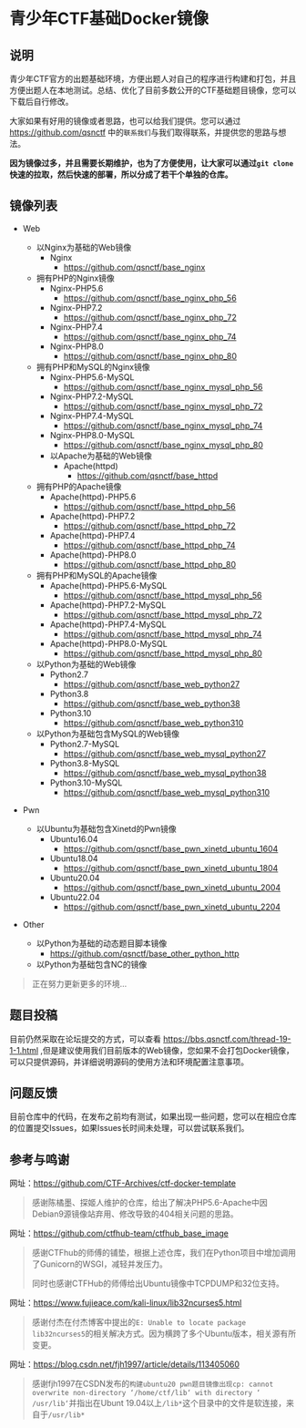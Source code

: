 # 青少年CTF基础Docker镜像
## 说明
青少年CTF官方的出题基础环境，方便出题人对自己的程序进行构建和打包，并且方便出题人在本地测试。总结、优化了目前多数公开的CTF基础题目镜像，您可以下载后自行修改。

大家如果有好用的镜像或者思路，也可以给我们提供。您可以通过 https://github.com/qsnctf 中的`联系我们`与我们取得联系，并提供您的思路与想法。

**因为镜像过多，并且需要长期维护，也为了方便使用，让大家可以通过`git clone`快速的拉取，然后快速的部署，所以分成了若干个单独的仓库。**

## 镜像列表
- Web
  - 以Nginx为基础的Web镜像
    - Nginx
      - https://github.com/qsnctf/base_nginx
  - 拥有PHP的Nginx镜像
    - Nginx-PHP5.6
      - https://github.com/qsnctf/base_nginx_php_56
    - Nginx-PHP7.2
      - https://github.com/qsnctf/base_nginx_php_72
    - Nginx-PHP7.4
      - https://github.com/qsnctf/base_nginx_php_74
    - Nginx-PHP8.0
      - https://github.com/qsnctf/base_nginx_php_80
  - 拥有PHP和MySQL的Nginx镜像
    - Nginx-PHP5.6-MySQL
      - https://github.com/qsnctf/base_nginx_mysql_php_56
    - Nginx-PHP7.2-MySQL
      - https://github.com/qsnctf/base_nginx_mysql_php_72
    - Nginx-PHP7.4-MySQL
      - https://github.com/qsnctf/base_nginx_mysql_php_74
    - Nginx-PHP8.0-MySQL
      - https://github.com/qsnctf/base_nginx_mysql_php_80
    - 以Apache为基础的Web镜像
      - Apache(httpd)
        - https://github.com/qsnctf/base_httpd
  - 拥有PHP的Apache镜像
    - Apache(httpd)-PHP5.6
      - https://github.com/qsnctf/base_httpd_php_56
    - Apache(httpd)-PHP7.2
      - https://github.com/qsnctf/base_httpd_php_72
    - Apache(httpd)-PHP7.4
      - https://github.com/qsnctf/base_httpd_php_74
    - Apache(httpd)-PHP8.0
      - https://github.com/qsnctf/base_httpd_php_80
  - 拥有PHP和MySQL的Apache镜像
    - Apache(httpd)-PHP5.6-MySQL
      - https://github.com/qsnctf/base_httpd_mysql_php_56
    - Apache(httpd)-PHP7.2-MySQL
      - https://github.com/qsnctf/base_httpd_mysql_php_72
    - Apache(httpd)-PHP7.4-MySQL
      - https://github.com/qsnctf/base_httpd_mysql_php_74
    - Apache(httpd)-PHP8.0-MySQL
      - https://github.com/qsnctf/base_httpd_mysql_php_80
  - 以Python为基础的Web镜像
    - Python2.7
      - https://github.com/qsnctf/base_web_python27
    - Python3.8
      - https://github.com/qsnctf/base_web_python38
    - Python3.10
      - https://github.com/qsnctf/base_web_python310
  - 以Python为基础包含MySQL的Web镜像
    - Python2.7-MySQL
      - https://github.com/qsnctf/base_web_mysql_python27
    - Python3.8-MySQL
      - https://github.com/qsnctf/base_web_mysql_python38
    - Python3.10-MySQL
      - https://github.com/qsnctf/base_web_mysql_python310
- Pwn
  - 以Ubuntu为基础包含Xinetd的Pwn镜像
    - Ubuntu16.04
      - https://github.com/qsnctf/base_pwn_xinetd_ubuntu_1604
    - Ubuntu18.04
      - https://github.com/qsnctf/base_pwn_xinetd_ubuntu_1804
    - Ubuntu20.04
      - https://github.com/qsnctf/base_pwn_xinetd_ubuntu_2004
    - Ubuntu22.04
      - https://github.com/qsnctf/base_pwn_xinetd_ubuntu_2204

- Other
  - 以Python为基础的动态题目脚本镜像
    - https://github.com/qsnctf/base_other_python_http
  - 以Python为基础包含NC的镜像

> 正在努力更新更多的环境...

## 题目投稿
目前仍然采取在论坛提交的方式，可以查看 https://bbs.qsnctf.com/thread-19-1-1.html ,但是建议使用我们目前版本的Web镜像，您如果不会打包Docker镜像，可以只提供源码，并详细说明源码的使用方法和环境配置注意事项。

## 问题反馈
目前仓库中的代码，在发布之前均有测试，如果出现一些问题，您可以在相应仓库的位置提交Issues，如果Issues长时间未处理，可以尝试联系我们。

## 参考与鸣谢


网址：https://github.com/CTF-Archives/ctf-docker-template
> 感谢陈橘墨、探姬人维护的仓库，给出了解决PHP5.6-Apache中因Debian9源镜像站弃用、修改导致的404相关问题的思路。

网址：https://github.com/ctfhub-team/ctfhub_base_image
> 感谢CTFhub的师傅的铺垫，根据上述仓库，我们在Python项目中增加调用了Gunicorn的WSGI，减轻并发压力。
> 
> 同时也感谢CTFHub的师傅给出Ubuntu镜像中TCPDUMP和32位支持。
> 
网址：https://www.fujieace.com/kali-linux/lib32ncurses5.html
> 感谢付杰在付杰博客中提出的`E: Unable to locate package lib32ncurses5`的相关解决方式。因为横跨了多个Ubuntu版本，相关源有所变更。
> 
网址：https://blog.csdn.net/fjh1997/article/details/113405060
> 感谢fjh1997在CSDN发布的`构建ubuntu20 pwn题目镜像出现cp: cannot overwrite non-directory ‘/home/ctf/lib‘ with directory ‘ /usr/lib‘`并指出在Ubunt 19.04以上`/lib*`这个目录中的文件是软连接，来自于`/usr/lib*`

